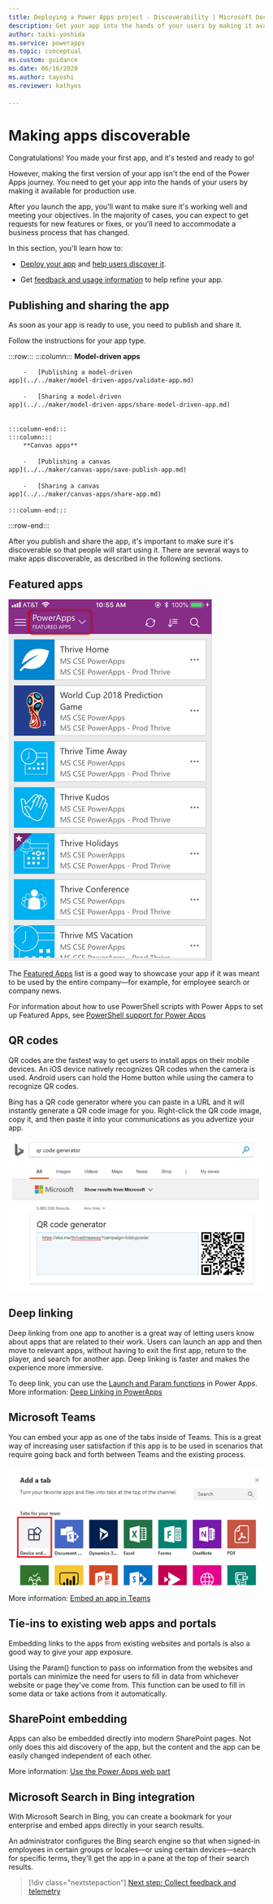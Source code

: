 ```yaml
---
title: Deploying a Power Apps project - Discoverability | Microsoft Docs
description: Get your app into the hands of your users by making it available for production use. Then, explore various ways to make your app discoverable.
author: taiki-yoshida
ms.service: powerapps
ms.topic: conceptual
ms.custom: guidance
ms.date: 06/16/2020
ms.author: tayoshi
ms.reviewer: kathyos

---
```


# Making apps discoverable

Congratulations! You made your first app, and it's tested and ready to go!

However, making the first version of your app isn't the end of the Power Apps journey.
You need to get your app into the hands of your users by making it available for production use.

After you launch the app, you'll want to make sure it's working well and meeting your objectives. In the majority of cases, you can expect to get requests for new features or fixes, or you'll need to accommodate a business process that has changed.

In this section, you'll learn how to:

- [Deploy your app](#publishing-and-sharing-the-app) and [help users discover it](#featured-apps).

- Get [feedback and usage information](feedback-telemetry.md) to help refine your app.

## Publishing and sharing the app

As soon as your app is ready to use, you need to publish and share it.

Follow the instructions for your app type.

:::row:::
    :::column:::
        **Model-driven apps**

        -   [Publishing a model-driven
    app](../../maker/model-driven-apps/validate-app.md)

        -   [Sharing a model-driven
    app](../../maker/model-driven-apps/share-model-driven-app.md)


    :::column-end:::
    :::column:::
        **Canvas apps**

        -   [Publishing a canvas
    app](../../maker/canvas-apps/save-publish-app.md)

        -   [Sharing a canvas
    app](../../maker/canvas-apps/share-app.md)

    :::column-end:::
:::row-end:::

After you publish and share the app, it's important to make sure it's
discoverable so that people will start using it. There are several ways
to make apps discoverable, as described in the following sections.

## Featured apps

![Featured apps list](media/featured-apps.png "Featured apps list")

The [Featured Apps](https://powerapps.microsoft.com/blog/powerapps-discoverability-in-the-enterprise/) list
is a good way to showcase your app if it was meant to be used
by the entire company&mdash;for example, for employee search or company news.

For information about how to use PowerShell scripts with Power Apps to set up Featured
Apps, see [PowerShell support for Power Apps](https://docs.microsoft.com/power-platform/admin/powerapps-powershell#power-apps-cmdlets-for-administrators-preview)

## QR codes

QR codes are the fastest way to get users to install apps on their
mobile devices. An iOS device natively recognizes QR codes when the camera is used. Android users can
hold the Home button while using the camera to recognize QR codes.

Bing has a QR code generator where you can paste in a URL and it
will instantly generate a QR code image for you. Right-click the
QR code image, copy it, and then paste it into your communications as you advertize your app.

![The Bing QR code generator](media/qr-codes.png "The Bing QR code generator")

## Deep linking

Deep linking from one app to another is a great way of letting users know about
apps that are related to their work. Users can launch an app and then move to relevant apps, without having to
exit the first app, return to the player, and search for another app. Deep linking is
faster and makes the experience more immersive.

To deep link, you can use the [Launch and Param functions](../../maker/canvas-apps/functions/function-param.md) in Power Apps.
More information: [Deep Linking in PowerApps](https://powerapps.microsoft.com/blog/powerapps-deep-linking/)

## Microsoft Teams

You can embed your app as one of the tabs inside of Teams.
This is a great way of increasing user satisfaction if this app is to be used in
scenarios that require going back and forth between Teams and the existing
process.

![A screenshot of an app embedded in Teams](media/add-app-as-tab.png "A screenshot of an app embedded in Teams")

More information: [Embed an app in Teams](../../maker/canvas-apps/embed-teams-app.md)

## Tie-ins to existing web apps and portals

Embedding links to the apps from existing websites and portals is also a good
way to give your app exposure.

Using the Param() function to pass on information from the websites and portals
can minimize the need for users to fill in data from whichever website or page they've
come from. This function can be used to fill in some data or take actions from it
automatically.

## SharePoint embedding

Apps can also be embedded directly into modern SharePoint pages. Not only
does this aid discovery of the app, but the content and the app can be easily
changed independent of each other.

More information: [Use the Power Apps web part](https://support.microsoft.com/en-us/office/use-the-power-apps-web-part-6285f05e-e441-408a-99d7-aa688195cd1c)<!--note from editor: This link doesn't work if you remove "en-us" (which we usually do). Just FYI.-->

## Microsoft Search in Bing integration

With Microsoft Search in Bing, you can create a bookmark for your enterprise and
embed apps directly in your search results.

An administrator configures the Bing search engine so that when signed-in
employees in certain groups or locales&mdash;or using certain devices&mdash;search for
specific terms, they'll get the app in a pane at the top of their
search results.

> [!div class="nextstepaction"]
> [Next step: Collect feedback and telemetry](feedback-telemetry.md)
